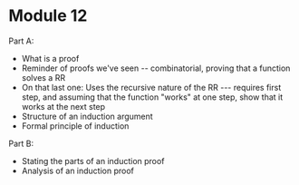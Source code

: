 # Module 12 

Part A: 

- What is a proof
- Reminder of proofs we've seen -- combinatorial, proving that a function solves a RR
- On that last one: Uses the recursive nature of the RR --- requires first step, and assuming that the function "works" at one step, show that it works at the next step
- Structure of an induction argument 
- Formal principle of induction

Part B: 
- Stating the parts of an induction proof
- Analysis of an induction proof 
<!--stackedit_data:
eyJoaXN0b3J5IjpbOTQ3MzU1MzkzLDg1NzA4MjI1MV19
-->